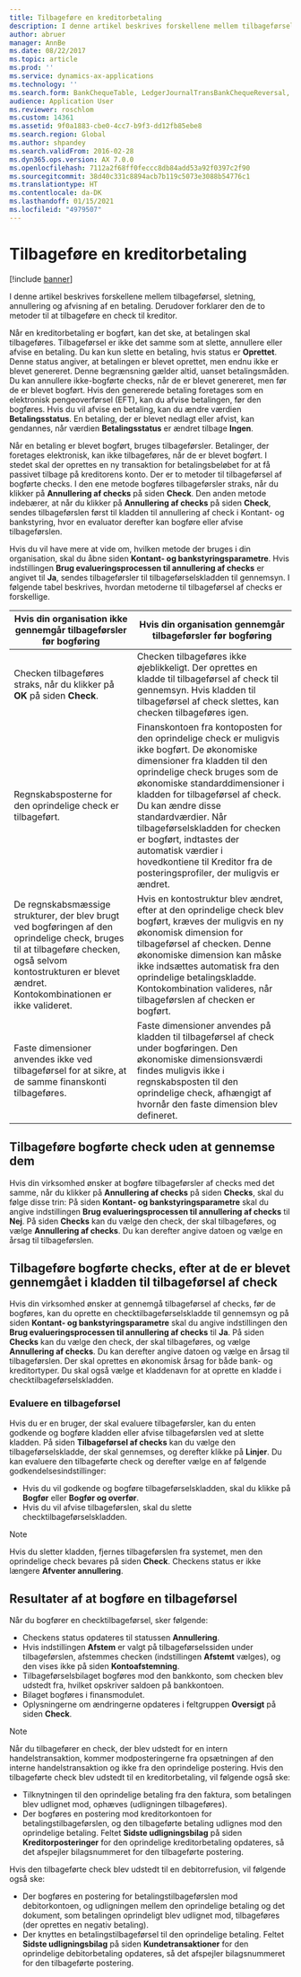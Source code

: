 ```yaml
---
title: Tilbageføre en kreditorbetaling
description: I denne artikel beskrives forskellene mellem tilbageførsel, sletning, annullering og afvisning af en betaling. Derudover forklarer den de to metoder til at tilbageføre en check til kreditor.
author: abruer
manager: AnnBe
ms.date: 08/22/2017
ms.topic: article
ms.prod: ''
ms.service: dynamics-ax-applications
ms.technology: ''
ms.search.form: BankChequeTable, LedgerJournalTransBankChequeReversal, LedgerJournalTransVendPaym
audience: Application User
ms.reviewer: roschlom
ms.custom: 14361
ms.assetid: 9f0a1883-cbe0-4cc7-b9f3-dd12fb85ebe8
ms.search.region: Global
ms.author: shpandey
ms.search.validFrom: 2016-02-28
ms.dyn365.ops.version: AX 7.0.0
ms.openlocfilehash: 7112a2f68ff0feccc8db84add53a92f0397c2f90
ms.sourcegitcommit: 38d40c331c8894acb7b119c5073e3088b54776c1
ms.translationtype: HT
ms.contentlocale: da-DK
ms.lasthandoff: 01/15/2021
ms.locfileid: "4979507"
---
```

# <a name="reverse-a-vendor-payment"></a>Tilbageføre en kreditorbetaling

[!include [banner](../includes/banner.md)]

I denne artikel beskrives forskellene mellem tilbageførsel, sletning, annullering og afvisning af en betaling. Derudover forklarer den de to metoder til at tilbageføre en check til kreditor. 

Når en kreditorbetaling er bogført, kan det ske, at betalingen skal tilbageføres. Tilbageførsel er ikke det samme som at slette, annullere eller afvise en betaling. Du kan kun slette en betaling, hvis status er **Oprettet**. Denne status angiver, at betalingen er blevet oprettet, men endnu ikke er blevet genereret. Denne begrænsning gælder altid, uanset betalingsmåden. Du kan annullere ikke-bogførte checks, når de er blevet genereret, men før de er blevet bogført. Hvis den genererede betaling foretages som en elektronisk pengeoverførsel (EFT), kan du afvise betalingen, før den bogføres. Hvis du vil afvise en betaling, kan du ændre værdien **Betalingsstatus**. En betaling, der er blevet nedlagt eller afvist, kan gendannes, når værdien **Betalingsstatus** er ændret tilbage **Ingen**. 

Når en betaling er blevet bogført, bruges tilbageførsler. Betalinger, der foretages elektronisk, kan ikke tilbageføres, når de er blevet bogført. I stedet skal der oprettes en ny transaktion for betalingsbeløbet for at få passivet tilbage på kreditorens konto. Der er to metoder til tilbageførsel af bogførte checks. I den ene metode bogføres tilbageførsler straks, når du klikker på **Annullering af checks** på siden **Check**. Den anden metode indebærer, at når du klikker på **Annullering af checks** på siden **Check**, sendes tilbageførslen først til kladden til annullering af check i Kontant- og bankstyring, hvor en evaluator derefter kan bogføre eller afvise tilbageførslen. 

Hvis du vil have mere at vide om, hvilken metode der bruges i din organisation, skal du åbne siden **Kontant- og bankstyringsparametre**. Hvis indstillingen **Brug evalueringsprocessen til annullering af checks** er angivet til **Ja**, sendes tilbageførsler til tilbageførselskladden til gennemsyn. I følgende tabel beskrives, hvordan metoderne til tilbageførsel af checks er forskellige.

| Hvis din organisation ikke gennemgår tilbageførsler før bogføring                                                                                                                                  | Hvis din organisation gennemgår tilbageførsler før bogføring                                                                                                                                                                                                                                                                                                                                                                     |
|-----------------------------------------------------------------------------------------------------------------------------------------------------------------------------------------------------|---------------------------------------------------------------------------------------------------------------------------------------------------------------------------------------------------------------------------------------------------------------------------------------------------------------------------------------------------------------------------------------------------------------------------------|
| Checken tilbageføres straks, når du klikker på **OK** på siden **Check**.                                                                                                                      | Checken tilbageføres ikke øjeblikkeligt. Der oprettes en kladde til tilbageførsel af check til gennemsyn. Hvis kladden til tilbageførsel af check slettes, kan checken tilbageføres igen.                                                                                                                                                                                                                                                                |
| Regnskabsposterne for den oprindelige check er tilbageført.                                                                                                                                         | Finanskontoen fra kontoposten for den oprindelige check er muligvis ikke bogført. De økonomiske dimensioner fra kladden til den oprindelige check bruges som de økonomiske standarddimensioner i kladden for tilbageførsel af check. Du kan ændre disse standardværdier. Når tilbageførselskladden for checken er bogført, indtastes der automatisk værdier i hovedkontiene til Kreditor fra de posteringsprofiler, der muligvis er ændret. |
| De regnskabsmæssige strukturer, der blev brugt ved bogføringen af den oprindelige check, bruges til at tilbageføre checken, også selvom kontostrukturen er blevet ændret. Kontokombinationen er ikke valideret. | Hvis en kontostruktur blev ændret, efter at den oprindelige check blev bogført, kræves der muligvis en ny økonomisk dimension for tilbageførsel af checken. Denne økonomiske dimension kan måske ikke indsættes automatisk fra den oprindelige betalingskladde. Kontokombination valideres, når tilbageførslen af checken er bogført.                                                                                                        |
| Faste dimensioner anvendes ikke ved tilbageførsel for at sikre, at de samme finanskonti tilbageføres.                                                                                      | Faste dimensioner anvendes på kladden til tilbageførsel af check under bogføringen. Den økonomiske dimensionsværdi findes muligvis ikke i regnskabsposten til den oprindelige check, afhængigt af hvornår den faste dimension blev defineret.                                                                                                                                                                                                     |

## <a name="reverse-posted-checks-without-reviewing-them"></a>Tilbageføre bogførte check uden at gennemse dem
Hvis din virksomhed ønsker at bogføre tilbageførsler af checks med det samme, når du klikker på **Annullering af checks** på siden **Checks**, skal du følge disse trin: På siden **Kontant- og bankstyringsparametre** skal du angive indstillingen **Brug evalueringsprocessen til annullering af checks** til **Nej**. På siden **Checks** kan du vælge den check, der skal tilbageføres, og vælge **Annullering af checks**. Du kan derefter angive datoen og vælge en årsag til tilbageførslen.

## <a name="reverse-posted-checks-after-they-are-reviewed-in-the-check-reversal-journal"></a>Tilbageføre bogførte checks, efter at de er blevet gennemgået i kladden til tilbageførsel af check
Hvis din virksomhed ønsker at gennemgå tilbageførsel af checks, før de bogføres, kan du oprette en checktilbageførselskladde til gennemsyn og på siden **Kontant- og bankstyringsparametre** skal du angive indstillingen den **Brug evalueringsprocessen til annullering af checks** til **Ja**. På siden **Checks** kan du vælge den check, der skal tilbageføres, og vælge **Annullering af checks**. Du kan derefter angive datoen og vælge en årsag til tilbageførslen. Der skal oprettes en økonomisk årsag for både bank- og kreditortyper. Du skal også vælge et kladdenavn for at oprette en kladde i checktilbageførselskladden.

### <a name="review-a-reversal"></a>Evaluere en tilbageførsel

Hvis du er en bruger, der skal evaluere tilbageførsler, kan du enten godkende og bogføre kladden eller afvise tilbageførslen ved at slette kladden. På siden **Tilbageførsel af checks** kan du vælge den tilbageførselskladde, der skal gennemses, og derefter klikke på **Linjer**. Du kan evaluere den tilbageførte check og derefter vælge en af følgende godkendelsesindstillinger:

-   Hvis du vil godkende og bogføre tilbageførselskladden, skal du klikke på **Bogfør** eller **Bogfør og overfør**.
-   Hvis du vil afvise tilbageførslen, skal du slette checktilbageførselskladden.

> [!NOTE]
> Hvis du sletter kladden, fjernes tilbageførslen fra systemet, men den oprindelige check bevares på siden **Check**. Checkens status er ikke længere **Afventer annullering**.

## <a name="results-of-posting-a-reversal"></a>Resultater af at bogføre en tilbageførsel
Når du bogfører en checktilbageførsel, sker følgende:

-   Checkens status opdateres til statussen **Annullering**.
-   Hvis indstillingen **Afstem** er valgt på tilbageførselssiden under tilbageførslen, afstemmes checken (indstillingen **Afstemt** vælges), og den vises ikke på siden **Kontoafstemning**.
-   Tilbageførselsbilaget bogføres mod den bankkonto, som checken blev udstedt fra, hvilket opskriver saldoen på bankkontoen.
-   Bilaget bogføres i finansmodulet.
-   Oplysningerne om ændringerne opdateres i feltgruppen **Oversigt** på siden **Check**.

> [!NOTE] 
> Når du tilbagefører en check, der blev udstedt for en intern handelstransaktion, kommer modposteringerne fra opsætningen af den interne handelstransaktion og ikke fra den oprindelige postering. Hvis den tilbageførte check blev udstedt til en kreditorbetaling, vil følgende også ske:

-   Tilknytningen til den oprindelige betaling fra den faktura, som betalingen blev udlignet mod, ophæves (udligningen tilbageføres).
-   Der bogføres en postering mod kreditorkontoen for betalingstilbageførslen, og den tilbageførte betaling udlignes mod den oprindelige betaling. Feltet **Sidste udligningsbilag** på siden **Kreditorposteringer** for den oprindelige kreditorbetaling opdateres, så det afspejler bilagsnummeret for den tilbageførte postering.

Hvis den tilbageførte check blev udstedt til en debitorrefusion, vil følgende også ske:

-   Der bogføres en postering for betalingstilbageførslen mod debitorkontoen, og udligningen mellem den oprindelige betaling og det dokument, som betalingen oprindeligt blev udlignet mod, tilbageføres (der oprettes en negativ betaling).
-   Der knyttes en betalingstilbageførsel til den oprindelige betaling. Feltet **Sidste udligningsbilag** på siden **Kundetransaktioner** for den oprindelige debitorbetaling opdateres, så det afspejler bilagsnummeret for den tilbageførte postering.





